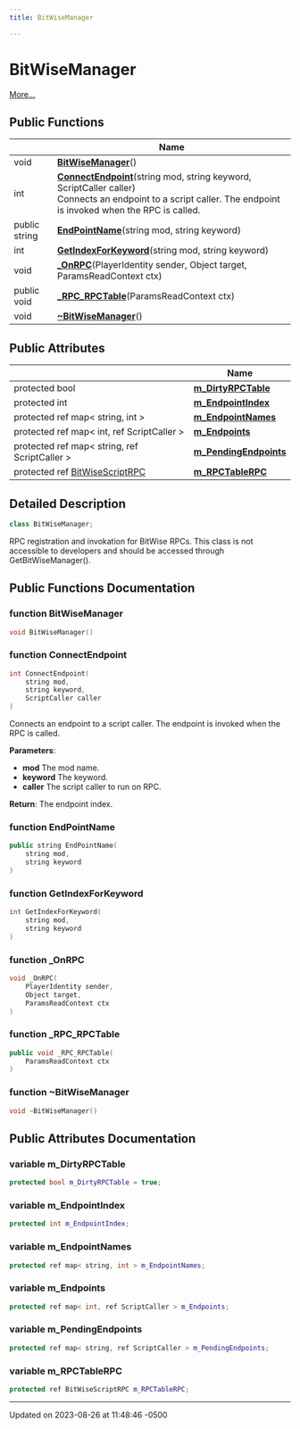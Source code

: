 ```yaml
---
title: BitWiseManager

---
```


# BitWiseManager



 [More...](#detailed-description)

## Public Functions

|                | Name           |
| -------------- | -------------- |
| void | **[BitWiseManager](class_bit_wise_manager.md#function-bitwisemanager)**() |
| int | **[ConnectEndpoint](class_bit_wise_manager.md#function-connectendpoint)**(string mod, string keyword, ScriptCaller caller)<br>Connects an endpoint to a script caller. The endpoint is invoked when the RPC is called.  |
| public string | **[EndPointName](class_bit_wise_manager.md#function-endpointname)**(string mod, string keyword) |
| int | **[GetIndexForKeyword](class_bit_wise_manager.md#function-getindexforkeyword)**(string mod, string keyword) |
| void | **[_OnRPC](class_bit_wise_manager.md#function--onrpc)**(PlayerIdentity sender, Object target, ParamsReadContext ctx) |
| public void | **[_RPC_RPCTable](class_bit_wise_manager.md#function--rpc-rpctable)**(ParamsReadContext ctx) |
| void | **[~BitWiseManager](class_bit_wise_manager.md#function-~bitwisemanager)**() |

## Public Attributes

|                | Name           |
| -------------- | -------------- |
| protected bool | **[m_DirtyRPCTable](class_bit_wise_manager.md#variable-m-dirtyrpctable)**  |
| protected int | **[m_EndpointIndex](class_bit_wise_manager.md#variable-m-endpointindex)**  |
| protected ref map< string, int > | **[m_EndpointNames](class_bit_wise_manager.md#variable-m-endpointnames)**  |
| protected ref map< int, ref ScriptCaller > | **[m_Endpoints](class_bit_wise_manager.md#variable-m-endpoints)**  |
| protected ref map< string, ref ScriptCaller > | **[m_PendingEndpoints](class_bit_wise_manager.md#variable-m-pendingendpoints)**  |
| protected ref [BitWiseScriptRPC](class_bit_wise_script_r_p_c.md) | **[m_RPCTableRPC](class_bit_wise_manager.md#variable-m-rpctablerpc)**  |

## Detailed Description

```cpp
class BitWiseManager;
```


RPC registration and invokation for BitWise RPCs. This class is not accessible to developers and should be accessed through GetBitWiseManager(). 

## Public Functions Documentation

### function BitWiseManager

```cpp
void BitWiseManager()
```


### function ConnectEndpoint

```cpp
int ConnectEndpoint(
    string mod,
    string keyword,
    ScriptCaller caller
)
```

Connects an endpoint to a script caller. The endpoint is invoked when the RPC is called. 

**Parameters**: 

  * **mod** The mod name. 
  * **keyword** The keyword. 
  * **caller** The script caller to run on RPC. 


**Return**: The endpoint index. 

### function EndPointName

```cpp
public string EndPointName(
    string mod,
    string keyword
)
```


### function GetIndexForKeyword

```cpp
int GetIndexForKeyword(
    string mod,
    string keyword
)
```


### function _OnRPC

```cpp
void _OnRPC(
    PlayerIdentity sender,
    Object target,
    ParamsReadContext ctx
)
```


### function _RPC_RPCTable

```cpp
public void _RPC_RPCTable(
    ParamsReadContext ctx
)
```


### function ~BitWiseManager

```cpp
void ~BitWiseManager()
```


## Public Attributes Documentation

### variable m_DirtyRPCTable

```cpp
protected bool m_DirtyRPCTable = true;
```


### variable m_EndpointIndex

```cpp
protected int m_EndpointIndex;
```


### variable m_EndpointNames

```cpp
protected ref map< string, int > m_EndpointNames;
```


### variable m_Endpoints

```cpp
protected ref map< int, ref ScriptCaller > m_Endpoints;
```


### variable m_PendingEndpoints

```cpp
protected ref map< string, ref ScriptCaller > m_PendingEndpoints;
```


### variable m_RPCTableRPC

```cpp
protected ref BitWiseScriptRPC m_RPCTableRPC;
```


-------------------------------

Updated on 2023-08-26 at 11:48:46 -0500